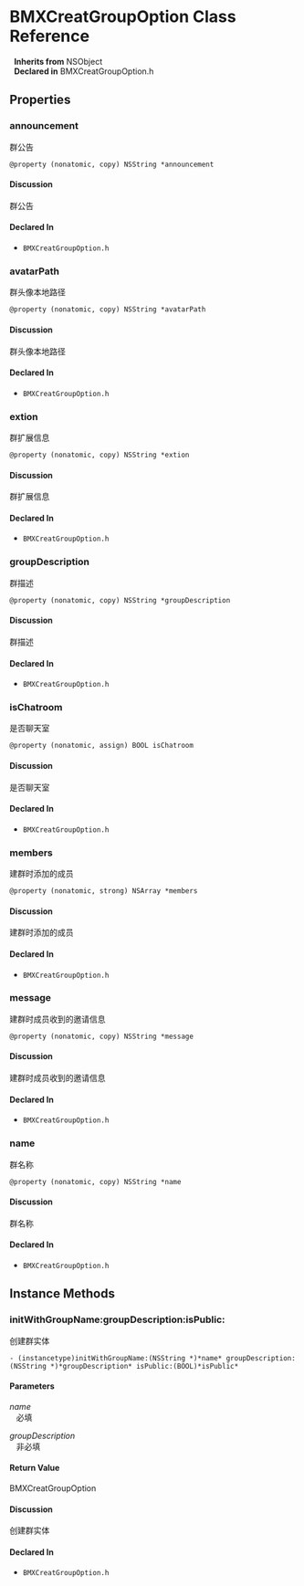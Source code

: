 # BMXCreatGroupOption Class Reference

&nbsp;&nbsp;**Inherits from** NSObject  
&nbsp;&nbsp;**Declared in** BMXCreatGroupOption.h  

## Properties

<a name="//api/name/announcement" title="announcement"></a>
### announcement

群公告

`@property (nonatomic, copy) NSString *announcement`

#### Discussion
群公告

#### Declared In
* `BMXCreatGroupOption.h`

<a name="//api/name/avatarPath" title="avatarPath"></a>
### avatarPath

群头像本地路径

`@property (nonatomic, copy) NSString *avatarPath`

#### Discussion
群头像本地路径

#### Declared In
* `BMXCreatGroupOption.h`

<a name="//api/name/extion" title="extion"></a>
### extion

群扩展信息

`@property (nonatomic, copy) NSString *extion`

#### Discussion
群扩展信息

#### Declared In
* `BMXCreatGroupOption.h`

<a name="//api/name/groupDescription" title="groupDescription"></a>
### groupDescription

群描述

`@property (nonatomic, copy) NSString *groupDescription`

#### Discussion
群描述

#### Declared In
* `BMXCreatGroupOption.h`

<a name="//api/name/isChatroom" title="isChatroom"></a>
### isChatroom

是否聊天室

`@property (nonatomic, assign) BOOL isChatroom`

#### Discussion
是否聊天室

#### Declared In
* `BMXCreatGroupOption.h`

<a name="//api/name/members" title="members"></a>
### members

建群时添加的成员

`@property (nonatomic, strong) NSArray *members`

#### Discussion
建群时添加的成员

#### Declared In
* `BMXCreatGroupOption.h`

<a name="//api/name/message" title="message"></a>
### message

建群时成员收到的邀请信息

`@property (nonatomic, copy) NSString *message`

#### Discussion
建群时成员收到的邀请信息

#### Declared In
* `BMXCreatGroupOption.h`

<a name="//api/name/name" title="name"></a>
### name

群名称

`@property (nonatomic, copy) NSString *name`

#### Discussion
群名称

#### Declared In
* `BMXCreatGroupOption.h`

<a title="Instance Methods" name="instance_methods"></a>
## Instance Methods

<a name="//api/name/initWithGroupName:groupDescription:isPublic:" title="initWithGroupName:groupDescription:isPublic:"></a>
### initWithGroupName:groupDescription:isPublic:

创建群实体

`- (instancetype)initWithGroupName:(NSString *)*name* groupDescription:(NSString *)*groupDescription* isPublic:(BOOL)*isPublic*`

#### Parameters

*name*  
&nbsp;&nbsp;&nbsp;必填  

*groupDescription*  
&nbsp;&nbsp;&nbsp;非必填  

#### Return Value
BMXCreatGroupOption

#### Discussion
创建群实体

#### Declared In
* `BMXCreatGroupOption.h`


